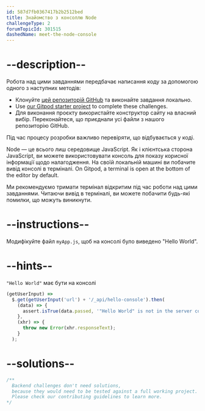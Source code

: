 ```yaml
---
id: 587d7fb0367417b2b2512bed
title: Знайомство з консоллю Node
challengeType: 2
forumTopicId: 301515
dashedName: meet-the-node-console
---
```


# --description--

Робота над цими завданнями передбачає написання коду за допомогою одного з наступних методів:

- Клонуйте <a href="https://github.com/freeCodeCamp/boilerplate-express/" target="_blank" rel="noopener noreferrer nofollow">цей репозиторій GitHub</a> та виконайте завдання локально.
- Use <a href="https://gitpod.io/?autostart=true#https://github.com/freeCodeCamp/boilerplate-express/" target="_blank" rel="noopener noreferrer nofollow">our Gitpod starter project</a> to complete these challenges.
- Для виконання проєкту використайте конструктор сайту на власний вибір. Переконайтеся, що приєднали усі файли з нашого репозиторію GitHub.

Під час процесу розробки важливо перевіряти, що відбувається у коді.

Node — це всього лиш середовище JavaScript. Як і клієнтська сторона JavaScript, ви можете використовувати консоль для показу корисної інформації щодо налагодження. На своїй локальній машині ви побачите вивід консолі в терміналі. On Gitpod, a terminal is open at the bottom of the editor by default.

Ми рекомендуємо тримати термінал відкритим під час роботи над цими завданнями. Читаючи вивід в терміналі, ви можете побачити будь-які помилки, що можуть виникнути.

# --instructions--

Модифікуйте файл `myApp.js`, щоб на консолі було виведено "Hello World".

# --hints--

`"Hello World"` має бути на консолі

```js
(getUserInput) =>
  $.get(getUserInput('url') + '/_api/hello-console').then(
    (data) => {
      assert.isTrue(data.passed, '"Hello World" is not in the server console');
    },
    (xhr) => {
      throw new Error(xhr.responseText);
    }
  );
```

# --solutions--

```js
/**
  Backend challenges don't need solutions, 
  because they would need to be tested against a full working project. 
  Please check our contributing guidelines to learn more.
*/
```
